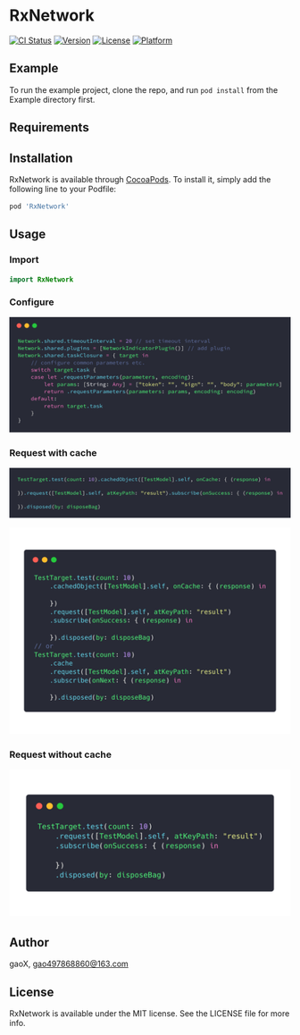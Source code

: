 # RxNetwork

[![CI Status](http://img.shields.io/travis/G-Xi0N/RxNetwork.svg?style=flat)](https://travis-ci.org/G-Xi0N/RxNetwork)
[![Version](https://img.shields.io/cocoapods/v/RxNetwork.svg?style=flat)](http://cocoapods.org/pods/RxNetwork)
[![License](https://img.shields.io/cocoapods/l/RxNetwork.svg?style=flat)](http://cocoapods.org/pods/RxNetwork)
[![Platform](https://img.shields.io/cocoapods/p/RxNetwork.svg?style=flat)](http://cocoapods.org/pods/RxNetwork)

## Example

To run the example project, clone the repo, and run `pod install` from the Example directory first.

## Requirements

## Installation

RxNetwork is available through [CocoaPods](http://cocoapods.org). To install
it, simply add the following line to your Podfile:

```ruby
pod 'RxNetwork'
```

## Usage

### Import

``` swift
import RxNetwork
```

### Configure

![](https://github.com/Ginxx/RxNetwork/blob/master/Example/config.png)

### Request with cache

![](https://github.com/Ginxx/RxNetwork/blob/master/Example/cached_object.png)

![](https://github.com/Ginxx/RxNetwork/blob/master/Example/cache.png)

### Request without cache

![](https://github.com/Ginxx/RxNetwork/blob/master/Example/without_cache.png)

## Author

gaoX, gao497868860@163.com

## License

RxNetwork is available under the MIT license. See the LICENSE file for more info.
